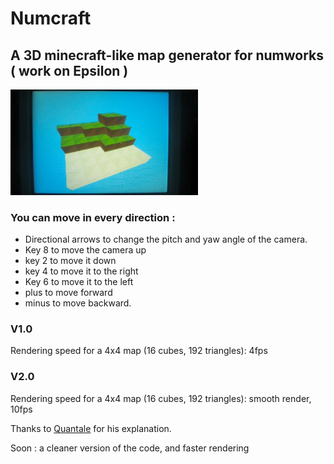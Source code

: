 # Numcraft
## A 3D minecraft-like map generator for numworks ( work on Epsilon ) 

<img src="src/WIN_20240616_23_59_28_Pro.jpg" alt="Sample app for Numworks Calculator" width="300">

### You can move in every direction : 
* Directional arrows to change the pitch and yaw angle of the camera. 
* Key 8 to move the camera up
* key 2 to move it down
* key 4 to move it to the right
* Key 6 to move it to the left
* plus to move forward
* minus to move backward.

### V1.0
Rendering speed for a 4x4 map (16 cubes, 192 triangles): 4fps

### V2.0
Rendering speed for a 4x4 map (16 cubes, 192 triangles): smooth render, 10fps


Thanks to [Quantale](src/WIN_20240616_23_59_28_Pro.jpg) for his explanation.

Soon : a cleaner version of the code, and faster rendering
